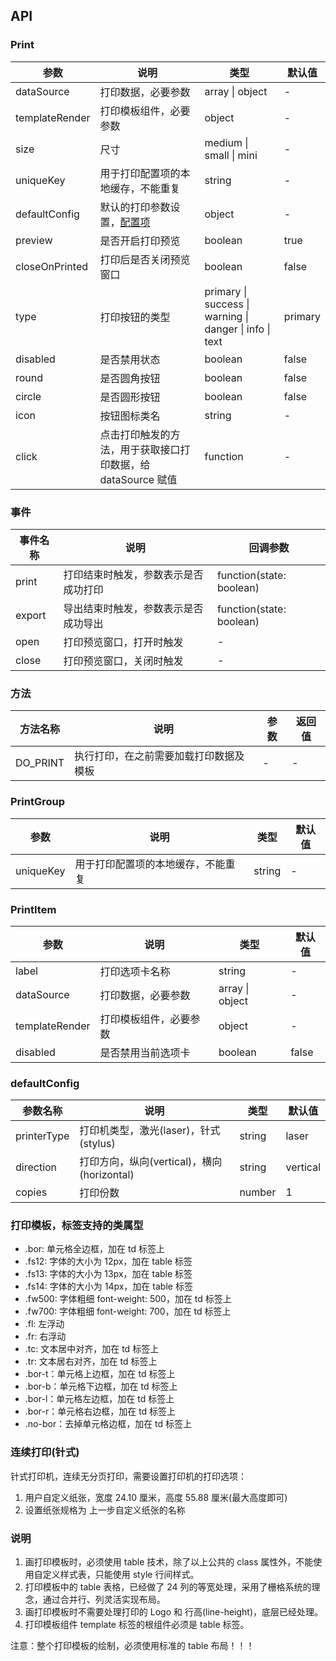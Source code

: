 ## API

### Print

| 参数           | 说明                                                         | 类型                                                    | 默认值  |
| -------------- | ------------------------------------------------------------ | ------------------------------------------------------- | ------- |
| dataSource     | 打印数据，必要参数                                           | array \| object                                         | -       |
| templateRender | 打印模板组件，必要参数                                       | object                                                  | -       |
| size           | 尺寸                                                         | medium \| small \| mini                                 | -       |
| uniqueKey      | 用于打印配置项的本地缓存，不能重复                           | string                                                  | -       |
| defaultConfig  | 默认的打印参数设置，[配置项](#defaultConfig)                 | object                                                  | -       |
| preview        | 是否开启打印预览                                             | boolean                                                 | true    |
| closeOnPrinted | 打印后是否关闭预览窗口                                       | boolean                                                 | false   |
| type           | 打印按钮的类型                                               | primary \| success \| warning \| danger \| info \| text | primary |
| disabled       | 是否禁用状态                                                 | boolean                                                 | false   |
| round          | 是否圆角按钮                                                 | boolean                                                 | false   |
| circle         | 是否圆形按钮                                                 | boolean                                                 | false   |
| icon           | 按钮图标类名                                                 | string                                                  | -       |
| click          | 点击打印触发的方法，用于获取接口打印数据，给 dataSource 赋值 | function                                                | -       |

### 事件

| 事件名称 | 说明                                 | 回调参数                 |
| -------- | ------------------------------------ | ------------------------ |
| print    | 打印结束时触发，参数表示是否成功打印 | function(state: boolean) |
| export   | 导出结束时触发，参数表示是否成功导出 | function(state: boolean) |
| open     | 打印预览窗口，打开时触发             | -                        |
| close    | 打印预览窗口，关闭时触发             | -                        |

### 方法

| 方法名称 | 说明                                   | 参数 | 返回值 |
| -------- | -------------------------------------- | ---- | ------ |
| DO_PRINT | 执行打印，在之前需要加载打印数据及模板 | -    | -      |

### PrintGroup

| 参数      | 说明                               | 类型   | 默认值 |
| --------- | ---------------------------------- | ------ | ------ |
| uniqueKey | 用于打印配置项的本地缓存，不能重复 | string | -      |

### PrintItem

| 参数           | 说明                   | 类型            | 默认值 |
| -------------- | ---------------------- | --------------- | ------ |
| label          | 打印选项卡名称         | string          | -      |
| dataSource     | 打印数据，必要参数     | array \| object | -      |
| templateRender | 打印模板组件，必要参数 | object          | -      |
| disabled       | 是否禁用当前选项卡     | boolean         | false  |

### defaultConfig

| 参数名称    | 说明                                       | 类型   | 默认值   |
| ----------- | ------------------------------------------ | ------ | -------- |
| printerType | 打印机类型，激光(laser)，针式(stylus)      | string | laser    |
| direction   | 打印方向，纵向(vertical)，横向(horizontal) | string | vertical |
| copies      | 打印份数                                   | number | 1        |

### 打印模板，标签支持的类属型

- .bor: 单元格全边框，加在 td 标签上
- .fs12: 字体的大小为 12px，加在 table 标签
- .fs13: 字体的大小为 13px，加在 table 标签
- .fs14: 字体的大小为 14px，加在 table 标签
- .fw500: 字体粗细 font-weight: 500，加在 td 标签上
- .fw700: 字体粗细 font-weight: 700，加在 td 标签上
- .fl: 左浮动
- .fr: 右浮动
- .tc: 文本居中对齐，加在 td 标签上
- .tr: 文本居右对齐，加在 td 标签上
- .bor-t：单元格上边框，加在 td 标签上
- .bor-b：单元格下边框，加在 td 标签上
- .bor-l：单元格左边框，加在 td 标签上
- .bor-r：单元格右边框，加在 td 标签上
- .no-bor：去掉单元格边框，加在 td 标签上

### 连续打印(针式)

针式打印机，连续无分页打印，需要设置打印机的打印选项：

1. 用户自定义纸张，宽度 24.10 厘米，高度 55.88 厘米(最大高度即可)
2. 设置纸张规格为 上一步自定义纸张的名称

### 说明

1. 画打印模板时，必须使用 table 技术，除了以上公共的 class 属性外，不能使用自定义样式表，只能使用 style 行间样式。
2. 打印模板中的 table 表格，已经做了 24 列的等宽处理，采用了栅格系统的理念，通过合并行、列灵活实现布局。
3. 画打印模板时不需要处理打印的 Logo 和 行高(line-height)，底层已经处理。
4. 打印模板组件 template 标签的根组件必须是 table 标签。

注意：整个打印模板的绘制，必须使用标准的 table 布局！！！

